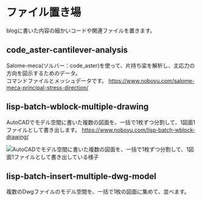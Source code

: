 # ファイル置き場
blogに書いた内容の細かいコードや関連ファイルを置きます。

## code_aster-cantilever-analysis
Salome-meca(ソルバー：code_aster)を使って、片持ち梁を解析し、主応力の方向を図示するためのデータ。  
コマンドファイルとメッシュデータです。
https://www.noboyu.com/salome-meca-principal-stress-direction/

## lisp-batch-wblock-multiple-drawing
AutoCADでモデル空間に書いた複数の図面を、一括で1枚ずつ分割して、1図面1ファイルとして書き出します。
https://www.noboyu.com/lisp-batch-wblock-drawing/

![AutoCADでモデル空間に書いた複数の図面を、一括で1枚ずつ分割して、1図面1ファイルとして書き出している様子](https://www.noboyu.com/wp-content/uploads/2022/12/batch-wblock-lisp-demo.gif) 

## lisp-batch-insert-multiple-dwg-model
複数のDwgファイルのモデル空間を、一括で1枚の図面に集めて、並べます。